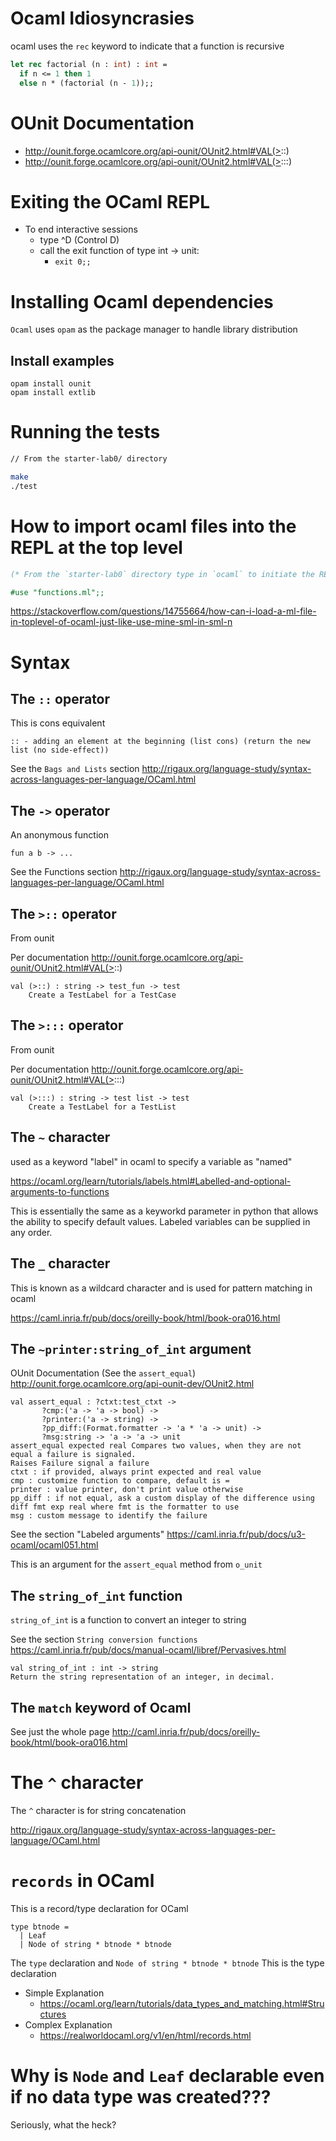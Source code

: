 # Ocaml Idiosyncrasies
ocaml uses the `rec` keyword to indicate that a function is recursive

```ocaml
let rec factorial (n : int) : int =
  if n <= 1 then 1
  else n * (factorial (n - 1));;
```


# OUnit Documentation
- http://ounit.forge.ocamlcore.org/api-ounit/OUnit2.html#VAL(>::)
- http://ounit.forge.ocamlcore.org/api-ounit/OUnit2.html#VAL(>:::)

# Exiting the OCaml REPL
- To end interactive sessions
    - type ^D (Control D)
    - call the exit function of type int -> unit: 
        - `exit 0;;`

# Installing Ocaml dependencies
`Ocaml` uses `opam` as the package manager to handle library distribution

## Install examples
```
opam install ounit
opam install extlib
```

# Running the tests
```bash
// From the starter-lab0/ directory

make
./test
```

# How to import ocaml files into the REPL at the top level

```ocaml
(* From the `starter-lab0` directory type in `ocaml` to initiate the REPL *)

#use "functions.ml";;
```

https://stackoverflow.com/questions/14755664/how-can-i-load-a-ml-file-in-toplevel-of-ocaml-just-like-use-mine-sml-in-sml-n

# Syntax
## The `::` operator
This is cons equivalent

```
:: - adding an element at the beginning (list cons) (return the new list (no side-effect))
```

See the `Bags and Lists` section
http://rigaux.org/language-study/syntax-across-languages-per-language/OCaml.html

## The `->` operator
An anonymous function

```
fun a b -> ...
```

See the Functions section
http://rigaux.org/language-study/syntax-across-languages-per-language/OCaml.html

## The `>::` operator
From ounit

Per documentation
http://ounit.forge.ocamlcore.org/api-ounit/OUnit2.html#VAL(>::)

```
val (>::) : string -> test_fun -> test
    Create a TestLabel for a TestCase
```

## The `>:::` operator
From ounit

Per documentation
http://ounit.forge.ocamlcore.org/api-ounit/OUnit2.html#VAL(>:::)

```
val (>:::) : string -> test list -> test
    Create a TestLabel for a TestList
```

## The `~` character 
used as a keyword "label" in ocaml to specify a variable as "named"

https://ocaml.org/learn/tutorials/labels.html#Labelled-and-optional-arguments-to-functions

This is essentially the same as a keyworkd parameter in python that allows the ability to specify default values.
Labeled variables can be supplied in any order.


## The `_` character
This is known as a wildcard character and is used for pattern matching in ocaml

https://caml.inria.fr/pub/docs/oreilly-book/html/book-ora016.html

## The `~printer:string_of_int` argument

OUnit Documentation (See the `assert_equal`)
http://ounit.forge.ocamlcore.org/api-ounit-dev/OUnit2.html

```
val assert_equal : ?ctxt:test_ctxt ->
       ?cmp:('a -> 'a -> bool) ->
       ?printer:('a -> string) ->
       ?pp_diff:(Format.formatter -> 'a * 'a -> unit) ->
       ?msg:string -> 'a -> 'a -> unit
assert_equal expected real Compares two values, when they are not equal a failure is signaled.
Raises Failure signal a failure
ctxt : if provided, always print expected and real value
cmp : customize function to compare, default is =
printer : value printer, don't print value otherwise
pp_diff : if not equal, ask a custom display of the difference using diff fmt exp real where fmt is the formatter to use
msg : custom message to identify the failure
```

See the section "Labeled arguments"
https://caml.inria.fr/pub/docs/u3-ocaml/ocaml051.html

This is an argument for the `assert_equal` method from `o_unit`

## The `string_of_int` function

`string_of_int` is a function to convert an integer to string

See the section `String conversion functions`
https://caml.inria.fr/pub/docs/manual-ocaml/libref/Pervasives.html

```
val string_of_int : int -> string
Return the string representation of an integer, in decimal.
```

## The `match` keyword of Ocaml

See just the whole page
http://caml.inria.fr/pub/docs/oreilly-book/html/book-ora016.html

# The `^` character
The `^` character is for string concatenation

http://rigaux.org/language-study/syntax-across-languages-per-language/OCaml.html

# `records` in OCaml
This is a record/type declaration for OCaml

```
type btnode =
  | Leaf
  | Node of string * btnode * btnode
```

The `type` declaration and `Node of string * btnode * btnode`
This is the type declaration 

- Simple Explanation
    - https://ocaml.org/learn/tutorials/data_types_and_matching.html#Structures
- Complex Explanation
    - https://realworldocaml.org/v1/en/html/records.html

# Why is `Node` and `Leaf` declarable even if no data type was created???
Seriously, what the heck?